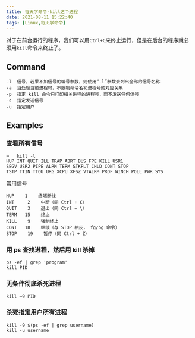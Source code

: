 ```yaml
---
title: 每天学命令-kill这个进程
date: 2021-08-11 15:22:40
tags: [Linux,每天学命令]
---
```


对于在前台运行的程序，我们可以用`Ctrl+C`来终止运行，但是在后台的程序就必须用`kill`命令来终止了。
## Command
```
-l  信号，若果不加信号的编号参数，则使用“-l”参数会列出全部的信号名称
-a  当处理当前进程时，不限制命令名和进程号的对应关系
-p  指定 kill 命令只打印相关进程的进程号，而不发送任何信号
-s  指定发送信号
-u  指定用户
```


## Examples
### 查看所有信号
```
➜   kill -l
HUP INT QUIT ILL TRAP ABRT BUS FPE KILL USR1 
SEGV USR2 PIPE ALRM TERM STKFLT CHLD CONT STOP 
TSTP TTIN TTOU URG XCPU XFSZ VTALRM PROF WINCH POLL PWR SYS
```
常用信号
```
HUP    1    终端断线
INT     2    中断（同 Ctrl + C）
QUIT    3    退出（同 Ctrl + \）
TERM   15    终止
KILL    9    强制终止
CONT   18    继续（与 STOP 相反， fg/bg 命令）
STOP    19    暂停（同 Ctrl + Z）
```

### 用 ps 查找进程，然后用 kill 杀掉
```
ps -ef | grep 'program'
kill PID
```

### 无条件彻底杀死进程
```
kill –9 PID
```

### 杀死指定用户所有进程
```
kill -9 $(ps -ef | grep username)
kill -u username
```